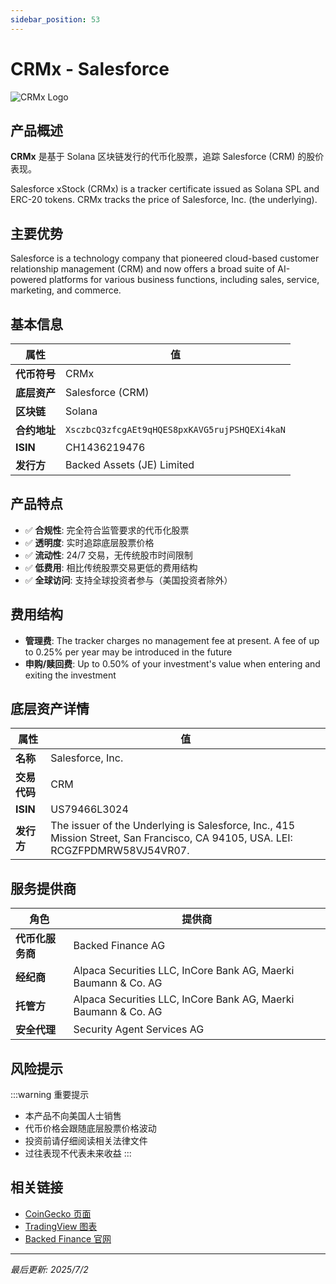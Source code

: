 ```yaml
---
sidebar_position: 53
---
```


# CRMx - Salesforce

![CRMx Logo](/img/tokens/CRMx.svg)

## 产品概述

**CRMx** 是基于 Solana 区块链发行的代币化股票，追踪 Salesforce (CRM) 的股价表现。

Salesforce xStock (CRMx) is a tracker certificate issued as Solana SPL and ERC-20 tokens. CRMx tracks the price of Salesforce, Inc. (the underlying).

## 主要优势

Salesforce is a technology company that pioneered cloud-based customer relationship management (CRM) and now offers a broad suite of AI-powered platforms for various business functions, including sales, service, marketing, and commerce.


## 基本信息

| 属性 | 值 |
|------|----|
| **代币符号** | CRMx |
| **底层资产** | Salesforce (CRM) |
| **区块链** | Solana |
| **合约地址** | `XsczbcQ3zfcgAEt9qHQES8pxKAVG5rujPSHQEXi4kaN` |
| **ISIN** | CH1436219476 |
| **发行方** | Backed Assets (JE) Limited |

## 产品特点

- ✅ **合规性**: 完全符合监管要求的代币化股票
- ✅ **透明度**: 实时追踪底层股票价格
- ✅ **流动性**: 24/7 交易，无传统股市时间限制
- ✅ **低费用**: 相比传统股票交易更低的费用结构
- ✅ **全球访问**: 支持全球投资者参与（美国投资者除外）

## 费用结构

- **管理费**: The tracker charges no management fee at present. A fee of up to 0.25% per year may be introduced in the future
- **申购/赎回费**: Up to 0.50% of your investment's value when entering and exiting the investment

## 底层资产详情

| 属性 | 值 |
|------|----|
| **名称** | Salesforce, Inc. |
| **交易代码** | CRM |
| **ISIN** | US79466L3024 |
| **发行方** | The issuer of the Underlying is Salesforce, Inc., 415 Mission Street, San Francisco, CA 94105, USA. LEI: RCGZFPDMRW58VJ54VR07. |

## 服务提供商

| 角色 | 提供商 |
|------|----|
| **代币化服务商** | Backed Finance AG |
| **经纪商** | Alpaca Securities LLC, InCore Bank AG, Maerki Baumann & Co. AG |
| **托管方** | Alpaca Securities LLC, InCore Bank AG, Maerki Baumann & Co. AG |
| **安全代理** | Security Agent Services AG |

## 风险提示

:::warning 重要提示
- 本产品不向美国人士销售
- 代币价格会跟随底层股票价格波动
- 投资前请仔细阅读相关法律文件
- 过往表现不代表未来收益
:::

## 相关链接

- [CoinGecko 页面](https://www.coingecko.com/)
- [TradingView 图表](https://www.tradingview.com/)
- [Backed Finance 官网](https://backed.fi/)

---

*最后更新: 2025/7/2*
